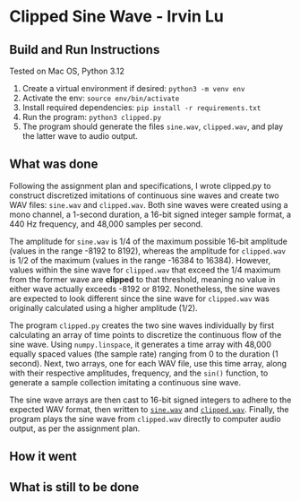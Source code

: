 # Clipped Sine Wave - Irvin Lu

## Build and Run Instructions

Tested on Mac OS, Python 3.12

1. Create a virtual environment if desired: `python3 -m venv env`
2. Activate the env: `source env/bin/activate`
3. Install required dependencies: `pip install -r requirements.txt`
4. Run the program: `python3 clipped.py`
5. The program should generate the files `sine.wav`, `clipped.wav`, and play the latter
   wave to audio output.

## What was done

Following the assignment plan and specifications, I wrote clipped.py to construct discretized imitations of continuous sine waves and
create two WAV files: `sine.wav` and `clipped.wav`. Both sine waves were created using a mono channel, a 1-second duration, a 16-bit
signed integer sample format, a 440 Hz frequency, and 48,000 samples per second.

The amplitude for `sine.wav` is 1/4 of the maximum possible 16-bit amplitude (values in the range -8192 to 8192), whereas the amplitude
for `clipped.wav` is 1/2 of the maximum (values in the range -16384 to 16384). However, values within the sine wave for `clipped.wav`
that exceed the 1/4 maximum from the former wave are **clipped** to that threshold, meaning no value in either wave actually exceeds -8192 or 8192. Nonetheless, the sine waves are expected to look different since the sine wave for `clipped.wav` was originally calculated using a higher amplitude (1/2).

The program `clipped.py` creates the two sine waves individually by first calculating an array of time points to discretize the
continuous flow of the sine wave. Using `numpy.linspace`, it generates a time array with 48,000 equally spaced values (the sample rate)
ranging from 0 to the duration (1 second). Next, two arrays, one for each WAV file, use this time array, along with their respective amplitudes, frequency, and the `sin()` function, to generate a sample collection imitating a continuous sine wave.

The sine wave arrays are then cast to 16-bit signed integers to adhere to the expected WAV format, then written to
[`sine.wav`](https://github.com/sakuttomon/CS416-Sound/blob/main/code/clipped/sine.wav) and
[`clipped.wav`](https://github.com/sakuttomon/CS416-Sound/blob/main/code/clipped/clipped.wav). Finally, the
program plays the sine wave from `clipped.wav` directly to computer audio output, as per the assignment plan.

## How it went

## What is still to be done
